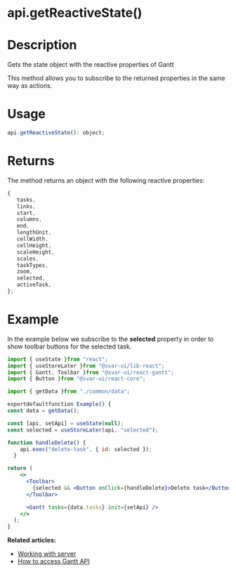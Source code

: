 # api.getReactiveState()

# **Description**

Gets the state object with the reactive properties of Gantt

This method allows you to subscribe to the returned properties in the same way as actions.

# **Usage**

```jsx
api.getReactiveState(): object;

```

# **Returns**

The method returns an object with the following reactive properties:

```jsx
{
   tasks,
   links,
   start,
   columns,
   end,
   lengthUnit,
   cellWidth,
   cellHeight,
   scaleHeight,
   scales,
   taskTypes,
   zoom,
   selected,
   activeTask,
};

```

# **Example**

In the example below we subscribe to the **selected** property in order to show toolbar buttons for the selected task.

```jsx
import { useState }from "react";
import { useStoreLater }from "@svar-ui/lib-react";
import { Gantt, Toolbar }from "@svar-ui/react-gantt";
import { Button }from "@svar-ui/react-core";

import { getData }from "./common/data";

exportdefaultfunction Example() {
const data = getData();

const [api, setApi] = useState(null);
const selected = useStoreLater(api, "selected");

function handleDelete() {
    api.exec("delete-task", { id: selected });
  }

return (
    <>
      <Toolbar>
        {selected && <Button onClick={handleDelete}>Delete task</Button>}
      </Toolbar>

      <Gantt tasks={data.tasks} init={setApi} />
    </>
  );
}

```

**Related articles:**

- [Working with server](https://docs.svar.dev/react/gantt/guides/working_with_server)
- [How to access Gantt API](https://docs.svar.dev/react/gantt/api/how_to_access_api)